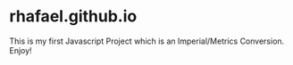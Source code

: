 # rhafael.github.io
This is my first Javascript Project which is an Imperial/Metrics Conversion. Enjoy!

